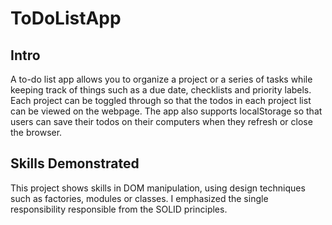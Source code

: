 # ToDoListApp
## Intro
A to-do list app allows you to organize a project or a series of tasks while keeping track of things such as a due date,
checklists and priority labels. Each project can be toggled through so that the todos in each project list can be viewed on the webpage. The app also supports localStorage 
so that users can save their todos on their computers when they refresh or close the browser. 
## Skills Demonstrated
This project shows skills in DOM manipulation, using design techniques such as factories, modules or classes.
I emphasized the single responsibility responsible from the SOLID principles. 
